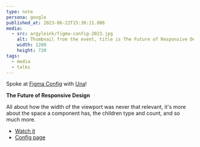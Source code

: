```yaml
---
type: note
persona: google
published_at: 2023-06-22T15:30:11.006
media:
  - src: argyleink/figma-config-2023.jpg
    alt: Thumbnail from the event, title is The Future of Responsive Design
    width: 1280
    height: 720
tags: 
  - media
  - talks
---
```


Spoke at [Figma Config](https://config.figma.com) with [Una](https://twitter.com/Una)!

**The Future of Responsive Design**

All about how the width of the viewport was never that relevant, it's more about the space a component has, the children type and count, and so much more.

- [Watch it](https://youtu.be/APhECDy2U3U)
- [Config page](https://config.figma.com/video-on-demand/6329932796112)